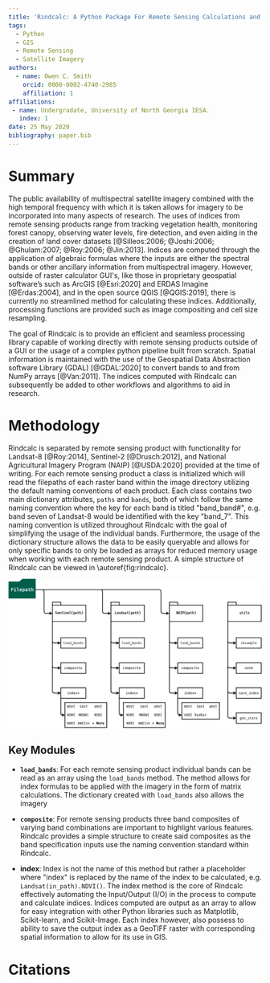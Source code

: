 ```yaml
---
title: 'Rindcalc: A Python Package For Remote Sensing Calculations and Manipulation.'
tags:
  - Python
  - GIS
  - Remote Sensing
  - Satellite Imagery
authors:
  - name: Owen C. Smith
    orcid: 0000-0002-4740-2985
    affiliation: 1
affiliations:
 - name: Undergradate, University of North Georgia IESA.
   index: 1
date: 25 May 2020
bibliography: paper.bib
---
```


# Summary 
The public availability of multispectral satellite imagery combined with the high temporal frequency with which it is taken allows for imagery to be incorporated into many aspects of research.
The uses of indices from remote sensing products range from tracking vegetation health, monitoring forest canopy, observing water levels, fire detection, and even aiding in the creation of land cover datasets [@Silleos:2006; @Joshi:2006; @Ghulam:2007; @Roy:2006; @Jin:2013].
Indices are computed through the application of algebraic formulas where the inputs are either the spectral bands or other ancillary information from multispectral imagery.
However, outside of raster calculator GUI's, like those in proprietary geospatial software’s such as ArcGIS [@Esri:2020] and ERDAS Imagine [@Erdas:2004], and in the open source QGIS [@QGIS:2019], there is currently no streamlined method for calculating these indices.
Additionally, processing functions are provided such as image compositing and cell size resampling.

The goal of Rindcalc is to provide an efficient and seamless processing library capable of working directly with remote sensing products outside of a GUI or the usage of a complex python pipeline built from scratch.
Spatial information is maintained with the use of the Geospatial Data Abstraction software Library (GDAL) [@GDAL:2020] to convert bands to and from NumPy arrays [@Van:2011]. 
The indices computed with Rindcalc can subsequently be added to other workflows and algorithms to aid in research.

# Methodology
Rindcalc is separated by remote sensing product with functionality for Landsat-8 [@Roy:2014], Sentinel-2 [@Drusch:2012], and National Agricultural Imagery Program (NAIP) [@USDA:2020] provided at the time of writing.
For each remote sensing product a class is initialized which will read the filepaths of each raster band within the image directory utilizing the default naming conventions of each product. 
Each class contains two main dictionary attributes, `paths` and `bands`, both of which follow the same naming convention where the key for each band is titled "band_band#", e.g. band seven of Landsat-8 would be identified with the key "band_7". 
This naming convention is utilized throughout Rindcalc with the goal of simplifying the usage of the individual bands.
Furthermore, the usage of the dictionary structure allows the data to be easily queryable and allows for only specific bands to only be loaded as arrays for reduced memory usage when working with each remote sensing product.
A simple structure of Rindcalc can be viewed in \autoref{fig:rindcalc}.

![Simple overveiw of the Rindcalc python library. \label{fig:rindcalc}](fig-rindcalc.png)
    

## Key Modules

* **`load_bands`**: 
  For each remote sensing product individual bands can be read as an array using the `load_bands` method.
  The method allows for index formulas to be applied with the imagery in the form of matrix calculations.
  The dictionary created with `load_bands` also allows the imagery 
 
- **`composite`**:
  For remote sensing products three band composites of varying band combinations are important to highlight various features.
  Rindcalc provides a simple structure to create said composites as the band specification inputs use the naming convention standard within Rindcalc.

- **index**: 
  Index is not the name of this method but rather a placeholder where "index" is replaced by the name of the index to be calculated, e.g. `Landsat(in_path).NDVI()`. 
  The index method is the core of Rindcalc effectively automating the Input/Output (I/O) in the process to compute and calculate indices.
  Indices computed are output as an array to allow for easy integration with other Python libraries such as Matplotlib, Scikit-learn, and Scikit-Image.
  Each index however, also possess to ability to save the output index as a GeoTIFF raster with corresponding spatial information to allow for its use in GIS.
  





# Citations


